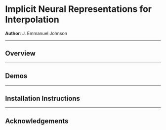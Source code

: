 # Implicit Neural Representations for Interpolation

**Author**: J. Emmanuel Johnson


---
## Overview


---
## Demos



---
## Installation Instructions


---
## Acknowledgements

